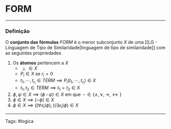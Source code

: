 
# FORM

---

### Definição

O **conjunto das fórmulas** $FORM$ é o menor subconjunto $X$ de uma [[LG - Linguagem de Tipo de Similaridade|linguagem de tipo de similaridade]] com as seguintes propriedades

1. Os **átomos** pertencem a $X$
	- $\perp \in X$
	- $P_i \in X$ se $r_i = 0$
	- $t_1,\cdots,t_{r_i} \in TERM \implies P_i(t_1,\cdots,t_{r_i}) \in X$
	- $t_1,t_2 \in TERM \implies t_1=t_2\in X$
2. $\phi,\psi \in X \implies (\phi \;\square\; \psi) \in X$ em que $\;\square\;\in\{\wedge, \vee, \rightarrow, \leftrightarrow\}$
3. $\phi \in X \implies (\neg \phi) \in X$
4. $\phi \in X \implies ((\forall x_i)\phi), ((\exists x_i)\phi) \in X$ 

---

Tags: #logica

